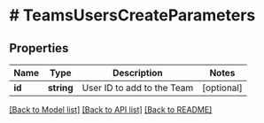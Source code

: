 # # TeamsUsersCreateParameters

## Properties

Name | Type | Description | Notes
------------ | ------------- | ------------- | -------------
**id** | **string** | User ID to add to the Team | [optional] 

[[Back to Model list]](../../README.md#documentation-for-models) [[Back to API list]](../../README.md#documentation-for-api-endpoints) [[Back to README]](../../README.md)


